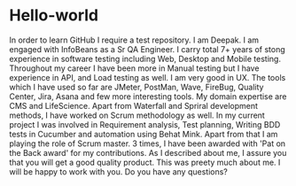 # Hello-world
In order to learn GitHub I require a test repository.
I am Deepak. I am engaged with InfoBeans as a Sr QA Engineer. I carry total 7+ years of stong experience in software testing including Web, Desktop and Mobile testing.
Throughout my career I have been more in Manual testing but I have experience in API, and Load testing as well. I am very good in UX. The tools which I have used so far are JMeter, PostMan, Wave, FireBug, Quality Center, Jira, Asana and few more interesting tools. 
My domain expertise are CMS and LifeScience.
Apart from Waterfall and Spriral development methods, I have worked on Scrum methodology as well. In my current project I was involved in Requirement analysis, Test planning, Writing BDD tests in Cucumber and automation using Behat Mink. Apart from that I am playing the role of Scrum master.
3 times, I have been awarded with 'Pat on the Back award' for my contributions.
As I described about me, I assure you that you will get a good quality product. 
This was preety much about me. I will be happy to work with you. Do you have any questions?  

